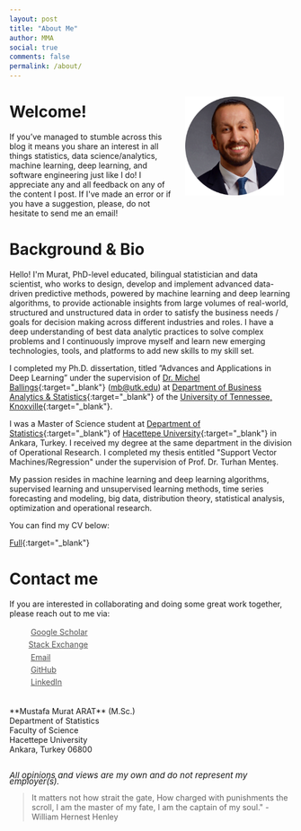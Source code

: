 ```yaml
---
layout: post
title: "About Me"
author: MMA
social: true
comments: false
permalink: /about/
---
```


<center>
<img src="/assets/circle-cropped.png" alt="MMA" align="right" style="width: 35%; height: 35%; margin:15px">
</center> 

# Welcome!
If you’ve managed to stumble across this blog it means you share an interest in all things statistics, data science/analytics, machine learning, deep learning, and software engineering just like I do! I appreciate any and all feedback on any of the content I post. If I've made an error or if you have a suggestion, please, do not hesitate to send me an email!

# Background & Bio

Hello! I'm Murat, PhD-level educated, bilingual statistician and data scientist, who works to design, develop and implement advanced data-driven predictive methods, powered by machine learning and deep learning algorithms, to provide actionable insights from large volumes of real-world, structured and unstructured data in order to satisfy the business needs / goals for decision making across different industries and roles. I have a deep understanding of best data analytic practices to solve complex problems and I continuously improve myself and learn new emerging technologies, tools, and platforms to add new skills to my skill set. 

I completed my Ph.D. dissertation, titled ”Advances and Applications in Deep Learning” under the supervision of [Dr. Michel Ballings](http://ballings.co/){:target="_blank"} (mb@utk.edu) at [Department of Business Analytics & Statistics](https://haslam.utk.edu/business-analytics-statistics){:target="_blank"} of the [University of Tennessee, Knoxville](https://utk.edu/){:target="_blank"}.

I was a Master of Science student at [Department of Statistics](http://www.stat.hacettepe.edu.tr/){:target="_blank"} of [Hacettepe University](https://www.hacettepe.edu.tr/){:target="_blank"} in Ankara, Turkey. I received my degree at the same department in the division of Operational Research. I completed my thesis entitled "Support Vector Machines/Regression" under the supervision of Prof. Dr. Turhan Menteş. 

My passion resides in machine learning and deep learning algorithms, supervised learning and unsupervised learning methods, time series forecasting and modeling, big data, distribution theory, statistical analysis, optimization and operational research. 

You can find my CV below:

[Full](https://mmuratarat.github.io/files/cv/CV.pdf){:target="_blank"}

# Contact me
If you are interested in collaborating and doing some great work together, please reach out to me via:

<div class="contact-buttons" style="line-height:160%;margin-left:30px;margin-top:10px">
<p>
<i class="fa fa-graduation-cap"></i> &nbsp; <a href="https://scholar.google.com/citations?user=TnkvSpsAAAAJ" target="_blank" style="color:#515151;">Google Scholar<br></a> 
<i class="fa fa-stack-exchange"></i> &nbsp;<a href="https://stackexchange.com/users/1720655/mustafa-murat-arat" target="_blank" style="color:#515151;">Stack Exchange<br></a> 
<i class="fa fa-envelope" style="font-size:1em"></i> &nbsp; <a href="mailto:arat.murat@gmail.com" target="_blank" style="color:#515151;">Email<br></a> 
<i class="fa fa-github" style="font-size:1em"></i> &nbsp; <a href="https://github.com/mmuratarat" target="_blank" style="color:#515151;">GitHub<br></a> 
<i class="fa fa-linkedin" style="font-size:1em"></i> &nbsp; <a href="https://www.linkedin.com/in/mmuratarat/" target="_blank" style="color:#515151;">LinkedIn<br></a>
</p>
</div>

<br>
**Mustafa Murat ARAT** (M.Sc.)<br>
Department of Statistics<br>
Faculty of Science<br>
Hacettepe University<br>
Ankara, Turkey 06800<br>

<br>
<P CLASS="footnote" style="line-height:0.75; font-size:15px">
<i class="fa fa-asterisk" style="font-size:1em"></i> <i>All opinions and views are my own and do not represent my employer(s).</i>
</P>


<blockquote> It matters not how strait the gate, How charged with punishments the scroll, I am the master of my fate, I am the captain of my soul." - William Hernest Henley</blockquote>
